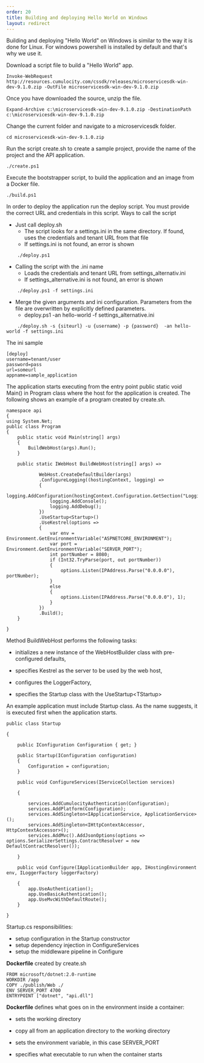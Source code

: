 ```yaml
---
order: 20
title: Building and deploying Hello World on Windows
layout: redirect
---
```


Building and deploying "Hello World" on Windows is similar to the way it is done for Linux.  For windows powershell is installed by default and that's why we use it.

Download a script file to build a "Hello World" app.

	Invoke-WebRequest  http://resources.cumulocity.com/cssdk/releases/microservicesdk-win-dev-9.1.0.zip -OutFile microservicesdk-win-dev-9.1.0.zip

Once you have downloaded the source, unzip the file.

	Expand-Archive c:\microservicesdk-win-dev-9.1.0.zip -DestinationPath c:\microservicesdk-win-dev-9.1.0.zip

Change the current folder and navigate to a microservicesdk folder.

	cd microservicesdk-win-dev-9.1.0.zip

Run the script create.sh to create a sample project, provide the name of the project and the API application.

	./create.ps1

Execute the bootstrapper script, to build the application and an image from a Docker file.

	./build.ps1

In order to deploy the application run the deploy script. You must provide the correct URL and credentials in this script. Ways to call the script
*  Just call deploy.sh
	* The script looks for a settings.ini in the same directory. If found, uses the credentials and tenant URL from that file
	* If settings.ini is not found, an error is shown
~~~
	./deploy.ps1
~~~
* Calling the script with the .ini name
	* Loads the credentials and tenant URL from settings_alternativ.ini
	* If settings_alternative.ini is not found, an error is shown
~~~
	./deploy.ps1 -f settings.ini
~~~

* Merge the given arguments and ini configuration. Parameters from the file are overwritten by explicitly defined parameters.
	* deploy.ps1  -an hello-world -f settings_alternative.ini
~~~
	./deploy.sh -s {siteurl} -u {username} -p {password}  -an hello-world -f settings.ini
~~~


The ini sample
~~~
[deploy]
username=tenant/user
password=pass
url=someurl
appname=sample_application
~~~

The application starts executing from the entry point public static void Main() in Program class where the host for the application is created. The following shows an example of a program created by create.sh.

	namespace api
	{
	using System.Net;
	public class Program
    {
        public static void Main(string[] args)
        {
            BuildWebHost(args).Run();
        }

        public static IWebHost BuildWebHost(string[] args) =>

                WebHost.CreateDefaultBuilder(args)
                .ConfigureLogging((hostingContext, logging) =>
                {
                    logging.AddConfiguration(hostingContext.Configuration.GetSection("Logging"));
                    logging.AddConsole();
                    logging.AddDebug();
                })
                .UseStartup<Startup>()
                .UseKestrel(options =>
                {
                    var env = Environment.GetEnvironmentVariable("ASPNETCORE_ENVIRONMENT");
                    var port = Environment.GetEnvironmentVariable("SERVER_PORT");
                    int portNumber = 8080;
                    if (Int32.TryParse(port, out portNumber))
                    {
                        options.Listen(IPAddress.Parse("0.0.0.0"), portNumber);
                    }
                    else
                    {
                        options.Listen(IPAddress.Parse("0.0.0.0"), 1);
                    }
                })
                .Build();
		}

	}

Method BuildWebHost performs the following tasks:

* initializes a new instance of the WebHostBuilder class with pre-configured defaults,

* specifies Kestrel as the server to be used by the web host,

* configures the LoggerFactory,

* specifies the Startup class with the UseStartup&#60;TStartup&#62; 

An example application must include Startup class. As the name suggests, it is executed first when the application starts.

    public class Startup

    {

        public IConfiguration Configuration { get; }

        public Startup(IConfiguration configuration)
        {
            Configuration = configuration;
        }

        public void ConfigureServices(IServiceCollection services)

        {

            services.AddCumulocityAuthentication(Configuration);
            services.AddPlatform(Configuration);
            services.AddSingleton<IApplicationService, ApplicationService>();
            services.AddSingleton<IHttpContextAccessor, HttpContextAccessor>();
            services.AddMvc().AddJsonOptions(options => options.SerializerSettings.ContractResolver = new DefaultContractResolver());

        }

        public void Configure(IApplicationBuilder app, IHostingEnvironment env, ILoggerFactory loggerFactory)

        {
            app.UseAuthentication();
            app.UseBasicAuthentication();
            app.UseMvcWithDefaultRoute();
        }

    }

Startup.cs responsibilities:

* setup configuration in the Startup constructor
* setup dependency injection in ConfigureServices
* setup the middleware pipeline in Configure

**Dockerfile** created by create.sh

	FROM microsoft/dotnet:2.0-runtime
	WORKDIR /app
	COPY ./publish/Web ./
	ENV SERVER_PORT 4700
	ENTRYPOINT ["dotnet", "api.dll"]

**Dockerfile** defines what goes on in the environment inside a container:

* sets the working directory

* copy all from an application directory to the working directory

* sets the environment variable, in this case SERVER_PORT

* specifies what executable to run when the container starts
